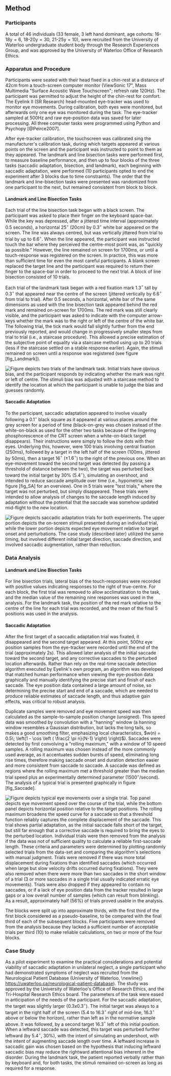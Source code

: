 Method 
------- 

### Participants

A total of 46 individuals (33 female, 3 left hand dominant, age
cohorts: $\text{16-18y} =6$, $\text{18-20y} =30$, 
$\text{21-25y} =10$), were recruited from the University of
Waterloo undergraduate student body through the Research
Experiences Group, and was approved by the University of Waterloo
Office of Research Ethics.

### Apparatus and Procedure

Participants were seated with their head fixed in a chin-rest at a
distance of 42cm from a touch-screen computer monitor (ViewSonic
17", Mass Multimedia "Surface Acoustic Wave Touchscreen"; refresh
rate 120Hz).  The participant was permitted to adjust the height
of the chin-rest for comfort. The Eyelink II (SR Research)
head-mounted eye-tracker was used to monitor eye movements. During
calibration, both eyes were monitored, but afterwards only one eye
was monitored during the task. The eye-tracker sampled at 500Hz
and raw eye-position data was saved for later processing.  All
three computer tasks were programmed using Python and Psychopy
[@Peirce2007].

After eye-tracker calibration, the touchscreen was calibrated sing
the manufacturer's calibration task, during which targets appeared
at various points on the screen and the participant was instructed
to point to them as they appeared. The landmark and line bisection
tasks were performed first, to measure baseline performance, and
then up to four blocks of the three tasks (saccadic adaptation,
bisection, and landmark), each beginning with saccadic adaptation,
were performed (10 participants opted to end the experiment after
3 blocks due to time constraints). The order that the landmark and
line-bisection tasks were presented was randomized from one
participant to the next, but remained consistent from block to
block.


#### Landmark and Line Bisection Tasks

Each trial of the line bisection task began with a black screen.
The participant was asked to place their finger on the keyboard
space-bar. While the key was depressed, after a jittered time
interval (approximately 0.5 seconds), a horizontal 25$^\circ$
(20cm) by 0.3$^\circ$ white bar appeared on the screen. The line
was always centred, but was vertically jittered from trial to
trial by up to 6.6$^\circ$. When the line appeared, the
participant was instructed touch the bar where they perceived the
centre-most point was, as "quickly as possible." However, the line
remained on screen for 1700ms, or until a touch-response was
registered on the screen. In practice, this was more than
sufficient time for even the most careful participants. A blank
screen replaced the target line and the participant was required
to return their finger to the space-bar in order to proceed to the
next trial. A block of line bisection consisted of 10 trials.

Each trial of the landmark task began with a red fixation mark
1.3$^\circ$ tall by 0.3$^\circ$ that appeared near the centre of
the screen (jittered vertically by 6.6$^\circ$ from trial to
trial).  After 0.5 seconds, a horizontal, white bar of the same
dimensions as used with the line bisection task appeared behind
the red mark and remained on-screen for 1700ms. The red mark was
still clearly visible, and the participant was asked to indicate
with the computer arrow-keys whether the mark was to the right or
left of the centre of the white bar. The following trial, the tick
mark would fall slightly further from the end previously reported,
and would change in progressively smaller steps from trial to
trial (i.e., a staircase procedure).  This allowed a precise
estimation of the subjective point of equality via a staircase
method using up to 20 trials (less if the staircase settled on a
stable response earlier).  Again, the stimuli remained on screen
until a response was registered (see figure [fig_Landmark]).

![Figure depicts two trials of the landmark task. Initial trials
have obvious bias, and the participant responds by indicating
whether the mark was right or left of centre. The stimuli bias was
adjusted with a staircase method to identify the location at which
the participant is unable to judge the bias and guesses
randomly.](fig_Landmark.pdf.png) 


#### Saccadic Adaptation

To the participant, saccadic adaptation appeared to involve
visually following a 0.1$^\circ$ black square as it appeared at various
places around the grey screen for a period of time (black-on-grey
was chosen instead of the white-on-black as used for the other two
tasks because of the lingering phosphorescence of the CRT screen
when a white-on-black target disappears). Their instructions were
simply to follow the dots with their eyes.  Underlying this,
however, were 100 trials involving central fixation (250ms),
followed by a target in the left half of the screen (100ms,
jittered by 50ms), then a target 16$^\circ$ ($\pm 1.6^\circ$) to
the right of the previous one. When an eye-movement toward the
second target was detected (by passing a threshold of distance
between the two), the target was perturbed back toward the initial
target by 30% (5.4$^\circ$), simulating an overshoot, and intended
to reduce saccade amplitude over time (i.e., hypometria; see
figure [fig_SA] for an overview).  One in 5 trials were "test
trials," where the target was not perturbed, but simply
disappeared. These trials were intended to allow analysis of
changes to the saccade length induced by adaptation without the
potential that the saccade was somehow updated mid-flight to the
new location.

![Figure depicts saccadic adaptation trials for both experiments.
The upper portion depicts the on-screen stimuli presented during
an individual trial, while the lower portion depicts expected eye
movement relative to target onset and perturbations. The case
study (described later) utilized the same timing, but involved
different initial target direction, saccade direction, and
involved saccadic augmentation, rather than
reduction.](fig_SA.pdf.png) 

### Data Analysis

#### Landmark and Line Bisection Tasks

For line bisection trials, lateral bias of the touch-responses
were recorded with positive values indicating responses to the
right of true-centre. For each block, the first trial was removed
to allow acclimatization to the task, and the median value of the
remaining nine responses was used in the analysis.  For the
landmark task, the position of the red mark relative to the centre
of the line for each trial was recorded, and the mean of the final
5 positions was used in the analysis.

#### Saccadic Adaptation

After the first target of a saccadic adaptation trial was fixated,
it disappeared and the second target appeared. At this point,
500hz eye position samples from the eye-tracker were recorded
until the end of the trial (approximately 2s). This allowed later
analysis of the initial saccade toward the second target, and any
corrective saccades to the perturbed location afterwards. Rather
than rely on the real-time saccade detection algorithm executed by
Eyelink's own program, an algorithm was developed that matched
human performance when viewing the eye-position data graphically
and manually identifying the precise start and finish of each
saccade.  The eye position data contained a large amount of noise,
so determining the precise start and end of a saccade, which are
needed to produce reliable estimates of saccade length, and thus
adaptive gain effects, was critical to robust analysis.

Duplicate samples were removed and eye movement speed was then
calculated as the sample-to-sample position change (unsigned).
This speed data was smoothed by convolution with a "hanning"
window (a hanning window resembles a Gaussian distribution, but
lacks the long tails, so makes a good smoothing filter,
emphasizing local characteristics, $w(n) = 0.5\; \left(1 - \cos
\left ( \frac{2 \pi n}{N-1} \right) \right)$). Saccades were
detected by first convolving a "rolling maximum," with a window of
10 speed samples.  A rolling maximum was chosen instead of the
more commonly used average, as it accentuates sudden bursts of
speed, eliminating long rise times, therefore making saccade onset
and duration detection easier and more consistent from saccade to
saccade.  A saccade was defined as regions where the rolling
maximum met a threshold greater than the median trial speed plus
an experimentally determined parameter (1500$^\circ$/second).  The
analysis of a typical trial is presented graphically in figure
[fig_Saccade].

![Figure depicts typical eye movements over a single trial.  Top
panel depicts eye movement speed over the course of the trial,
while the bottom panel depicts horizontal position relative to the
target positions. The rolling maximum broadens the speed curve for
a saccade so that a threshold function reliably captures the
complete displacement of the saccade. This trial shows partial
adaptation, as the initial saccade falls short of the target, but
still far enough that a corrective saccade is required to bring
the eyes to the perturbed location. Individual trials were then
removed from the analysis if the data was not of sufficient
quality to calculate a reliable first-saccade length. These
criteria and parameters were determined by plotting randomly
selected trials from the data-set and comparing the algorithm's
selections with manual judgment.  Trials were removed if there was
more total displacement during fixations than identified saccades
(which occurred when large but slow velocity drifts occurred
during fixations). They were also removed when there were more
than two saccades in the short window of a trial (3 or more
saccades in a single trial usually indicated erratic eye
movements).  Trials were also dropped if they appeared to contain
no saccades, or if a lack of eye position data from the tracker
resulted in large gaps or a low overall number of samples (which
can result from blinking). As a result, approximately half (56%)
of trials proved usable in the analysis.](fig_Saccade.pdf.png) 

The blocks were split up into approximate thirds, with the first
third of the first block considered as a pseudo-baseline, to be
compared with the final third of each of the subsequent blocks.
Five participants were removed from the analysis because they
lacked a sufficient number of acceptable trials per third (10) to
make reliable calculations, on two or more of the four blocks.


### Case Study

As a pilot experiment to examine the practical considerations and
potential viability of saccadic adaptation in unilateral neglect,
a single participant who had demonstrated symptoms of neglect was
recruited from the Neurological Patient Database (University of
Waterloo, \newline{}
<https://uwaterloo.ca/neurological-patient-database>).  The study
was approved by the University of Waterloo's Office of Research
Ethics, and the Tri-Hospital Research Ethics board. The parameters
of the task were eased in anticipation of the needs of the
participant.  For the saccadic adaptation, the target was slightly
larger (0.3x0.3$^\circ$). The initial target was always to a
target in the right half of the screen (5.4 to 16.3$^\circ$ right
of mid-line, 16.3$^\circ$ above or below the horizon), rather than
left as in the normative sample above. It was followed, by a
second target 16.3$^\circ$ left of this initial position.  When a
leftward saccade was detected, this target was perturbed further
leftward (by 5.4$^\circ$, 30%), with the intent of simulating an
undershoot, with the intent of augmenting saccade length over
time. A leftward increase in saccadic gain was chosen based on the
hypothesis that inducing leftward saccadic bias may reduce the
rightward attentional bias inherent in the disorder.  During the
landmark task, the patient reported verbally rather than by
keyboard and, for both tasks, the stimuli remained on-screen as
long as required for a response.


